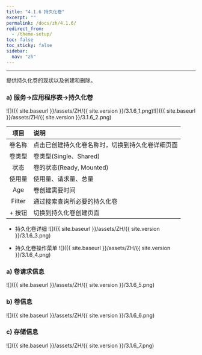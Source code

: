 ```yaml
---
title: "4.1.6 持久化卷"
excerpt: ""
permalink: /docs/zh/4.1.6/
redirect_from:
  - /theme-setup/
toc: false
toc_sticky: false
sidebar:
  nav: "zh"
---
```


---
提供持久化卷的现状以及创建和删除。

### a\) 服务→应用程序表→持久化卷
![]({{ site.baseurl }}/assets/ZH/{{ site.version }}/3.1.6_1.png)![]({{ site.baseurl }}/assets/ZH/{{ site.version }}/3.1.6_2.png)

| **项目** | **说明** |
| :---: | :--- |
| 卷名称 | 点击已创建持久化卷名称时，切换到持久化卷详细页面 |
| 卷类型 | 卷类型(Single、Shared) |
| 状态 | 卷的状态(Ready, Mounted) |
| 使用量 | 使用量、请求量、总量 |
| Age | 卷创建需要时间 |
| Filter | 通过搜索查询所必要的持久化卷 |
| + 按钮 | 切换到持久化卷创建页面 |

* 持久化卷详细
![]({{ site.baseurl }}/assets/ZH/{{ site.version }}/3.1.6_3.png)

* 持久化卷操作菜单
![]({{ site.baseurl }}/assets/ZH/{{ site.version }}/3.1.6_4.png)

### a\) 卷请求信息
![]({{ site.baseurl }}/assets/ZH/{{ site.version }}/3.1.6_5.png)

### b\) 卷信息
![]({{ site.baseurl }}/assets/ZH/{{ site.version }}/3.1.6_6.png)

### c\) 存储信息
![]({{ site.baseurl }}/assets/ZH/{{ site.version }}/3.1.6_7.png)
